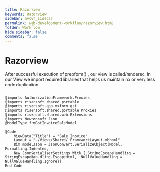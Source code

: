 ```yaml
---
title: Razorview
keywords: Razorview
sidebar: mvcwf_sidebar
permalink: web-development-workflow/razorview.html
folder: Workflow
hide_sidebar: false
comments: false
---
```





#  Razorview


After successful execution of prepform() , our view is called/rendered. In our View we import required libraries that helps us maintain no or very less code duplication.

```

@imports AuthorizationFramework.Proxies
@imports risersoft.shared.portable
@imports risersoft.app.mxform.gst
@imports risersoft.shared.portable.Proxies
@imports risersoft.shared.web.Extensions
@imports Newtonsoft.Json
@ModelType frmGstInvoiceSaleModel

@Code
    ViewData("Title") = "Sale Inovice"
    Layout = "~/Views/Shared/_FrameworkLayout.vbhtml"
    Dim modelJson = JsonConvert.SerializeObject(Model, Formatting.Indented,
    New JsonSerializerSettings With {.StringEscapeHandling = StringEscapeHan-dling.EscapeHtml, .NullValueHandling = NullValueHandling.Ignore})
End Code
```

